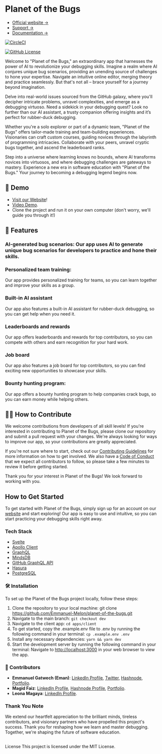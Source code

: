 # Planet of the Bugs

- [Official website →](https://planetofthebugs.xyz/)
- [Support →](https://support.planetofthebugs.xyz/)
- [Documentation →](https://docs.planetofthebugs.xyz/)

[![CircleCI](https://dl.circleci.com/status-badge/img/gh/Emmanuel-Melon/planet-of-the-bugs/tree/alpha-release.svg?style=svg)](https://dl.circleci.com/status-badge/redirect/gh/Emmanuel-Melon/planet-of-the-bugs/tree/alpha-release)

[![GitHub License](https://img.shields.io/badge/license-MIT-lightgrey.svg)](https://raw.githubusercontent.com/Emmanuel-Melon/planet-of-the-bugs/dev/LICENSE)


Welcome to "Planet of the Bugs," an extraordinary app that harnesses the power of AI to revolutionize your debugging skills. Imagine a realm where AI conjures unique bug scenarios, providing an unending source of challenges to hone your expertise. Navigate an intuitive online editor, merging theory and practice seamlessly. But that's not all – brace yourself for a journey beyond imagination.

Delve into real-world issues sourced from the GitHub galaxy, where you'll decipher intricate problems, unravel complexities, and emerge as a debugging virtuoso. Need a sidekick in your debugging quest? Look no further than our AI assistant, a trusty companion offering insights and it’s perfect for rubber-duck debugging.

Whether you're a solo explorer or part of a dynamic team, "Planet of the Bugs" offers tailor-made training and team-building experiences. Visionaries can craft custom courses, guiding novices through the labyrinth of programming intricacies. Collaborate with your peers, unravel cryptic bugs together, and ascend the leaderboard ranks.

Step into a universe where learning knows no bounds, where AI transforms novices into virtuosos, and where debugging challenges are gateways to mastery. Experience a new era in software education with "Planet of the Bugs." Your journey to becoming a debugging legend begins now.

## 🚀 Demo

- [Visit our Website](https://planetofthebugs.xyz)!
- [Video Demo](https://www.loom.com/share/355eed805e624ffa8aae0835ea1b50af).
- Clone the project and run it on your own computer (don't worry, we'll guide you through it!)

## 🎨 Features
### AI-generated bug scenarios: Our app uses AI to generate unique bug scenarios for developers to practice and hone their skills.

### Personalized team training: 
Our app provides personalized training for teams, so you can learn together and improve your skills as a group.

### Built-in AI assistant
Our app also features a built-in AI assistant for rubber-duck debugging, so you can get help when you need it.

### Leaderboards and rewards
Our app offers leaderboards and rewards for top contributors, so you can compete with others and earn recognition for your hard work.

### Job board
Our app also features a job board for top contributors, so you can find exciting new opportunities to showcase your skills.

### Bounty hunting program: 
Our app offers a bounty hunting program to help companies crack bugs, so you can earn money while helping others.

## 🧑‍💻 How to Contribute
We welcome contributions from developers of all skill levels! If you're interested in contributing to Planet of the Bugs, please clone our repository and submit a pull request with your changes. We're always looking for ways to improve our app, so your contributions are greatly appreciated.

If you're not sure where to start, check out our [Contributing Guidelines](CONTRIBUTING.md) for more information on how to get involved. We also have a [Code of Conduct](CODE_OF_CONDUCT.md) that we expect all contributors to follow, so please take a few minutes to review it before getting started.

Thank you for your interest in Planet of the Bugs! We look forward to working with you.

## How to Get Started

To get started with Planet of the Bugs, simply sign up for an account on our [website](https://planetofthebugs.xyz) and start exploring! Our app is easy to use and intuitive, so you can start practicing your debugging skills right away.

### Tech Stack
- [Svelte]( https://svelte.dev/)
- [Apollo Client](https://www.apollographql.com/docs/react/)
- [GraphQL](https://graphql.org/)
- [MindsDB](https://mindsdb.com/)
- [GitHub GraphQL API](https://docs.github.com/en/graphql)
- [Hasura](http://hasura.io/)
- [PostgreSQL](https://www.postgresql.org/)

### 🛠️ Installation

To set up the Planet of the Bugs project locally, follow these steps:

1. Clone the repository to your local machine: git clone https://github.com/Emmanuel-Melon/planet-of-the-bugs.git
2. Navigate to the main branch: 
   ```git checkout dev```
3. Navigate to the client app: 
   ```cd apps/client```
4. To get started, copy the .example.env file to .env by running the following command in your terminal: 
   ```cp .example.env .env```
5. Install any necessary dependencies: 
   ```yarn && yarn dev```
6. Start the development server by running the following command in your terminal: Navigate to [http://localhost:3000](http://localhost:3000) in your web browser to view the app.

### 🦾 Contributors

- **Emmanuel Gatwech (Eman)**: [LinkedIn Profile](https://www.linkedin.com/in/emmanuel-gatwech/), [Twitter](https://twitter.com/junubiman), [Hashnode](https://eman.hashnode.dev/), [Portfolio](https://e-man.vercel.app/).
- **Magid Faiz**: [LinkedIn Profile](https://www.linkedin.com/in/maiz27/), [Hashnode Profile](https://hashnode.com/@Maiz), [Portfolio](https://maged-faiz.web.app/).
- **Leona Magaya**: [LinkedIn Profile](https://www.linkedin.com/in/leonamagayachinyerere/).
### Thank You Note

We extend our heartfelt appreciation to the brilliant minds, tireless contributors, and visionary partners who have propelled this project's success. Thank you for reshaping how we learn and master debugging. Together, we're shaping the future of software education.

##
License
This project is licensed under the MIT License.
